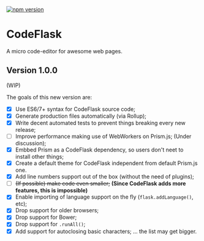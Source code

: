 [![npm version](https://badge.fury.io/js/codeflask.svg)](https://www.npmjs.com/package/codeflask)

# CodeFlask
A micro code-editor for awesome web pages.

## Version 1.0.0

(WIP)

The goals of this new version are:

- [x] Use ES6/7+ syntax for CodeFlask source code;
- [x] Generate production files automatically (via Rollup);
- [x] Write decent automated tests to prevent things breaking every new release;
- [ ] Improve performance making use of WebWorkers on Prism.js; (Under discussion);
- [x] Embbed Prism as a CodeFlask dependency, so users don't neet to install other things;
- [x] Create a default theme for CodeFlask independent from default Prism.js one.
- [x] Add line numbers support out of the box (without the need of plugins);
- [ ] ~~(If possible) make code even smaller;~~ **(Since CodeFlask adds more features, this is impossible)**
- [x] Enable importing of language support on the fly (`flask.addLanguage()`, etc);
- [x] Drop support for older browsers;
- [x] Drop support for Bower;
- [x] Drop support for `.runAll()`;
- [x] Add support for autoclosing basic characters;
... the list may get bigger.
